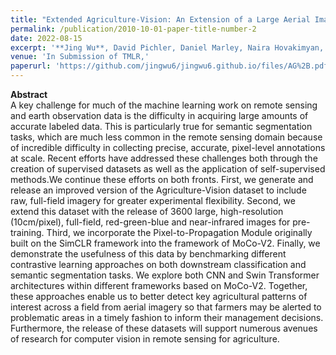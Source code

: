 ```yaml
---
title: "Extended Agriculture-Vision: An Extension of a Large Aerial Image Dataset for Agricultural Pattern Analysis"
permalink: /publication/2010-10-01-paper-title-number-2
date: 2022-08-15
excerpt: '**Jing Wu**, David Pichler, Daniel Marley, Naira Hovakimyan, Jennifer Hobbs'
venue: 'In Submission of TMLR,'
paperurl: 'https://github.com/jingwu6/jingwu6.github.io/files/AG%2B.pdf'
---
```


**Abstract** \
A key challenge for much of the machine learning work on remote sensing and earth observation data is the difficulty in acquiring large amounts of accurate labeled data. This is particularly true for semantic segmentation tasks, which are much less common in the remote sensing domain because of incredible difficulty in collecting precise, accurate, pixel-level annotations at scale. Recent efforts have addressed these challenges both through the creation of supervised datasets as well as the application of self-supervised methods.We continue these efforts on both fronts. First, we generate and release an improved version of the Agriculture-Vision dataset to include raw, full-field imagery for greater experimental flexibility. Second, we extend this dataset with the release of 3600 large, high-resolution (10cm/pixel), full-field, red-green-blue and near-infrared images for pre-training. Third, we incorporate the Pixel-to-Propagation Module originally built on the SimCLR framework into the framework of MoCo-V2. Finally, we demonstrate the usefulness of this data by benchmarking different contrastive learning approaches on both downstream classification and semantic segmentation tasks. We explore both CNN and Swin Transformer architectures within different frameworks based on MoCo-V2. Together, these approaches enable us to better detect key agricultural patterns of interest across a field from aerial imagery so that farmers may be alerted to problematic areas in a timely fashion to inform their management decisions. Furthermore, the release of these datasets will support numerous avenues of research for computer vision in remote sensing for agriculture. 
